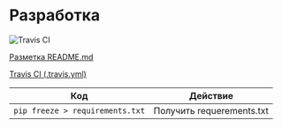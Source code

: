# Разработка
![Travis CI](https://travis-ci.org/kosyachniy/dev.svg?branch=master)

[Разметка README.md](http://coddism.com/zametki/razmetka_readmemd_v_github)

[Travis CI (.travis.yml)](https://travis-ci.org/kosyachniy/dev/)

Код | Действие
---|---
``` pip freeze > requirements.txt ``` | Получить requerements.txt
